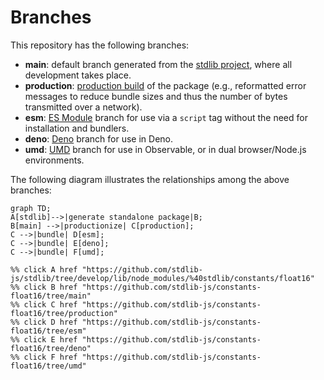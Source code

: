 <!--

@license Apache-2.0

Copyright (c) 2022 The Stdlib Authors.

Licensed under the Apache License, Version 2.0 (the "License");
you may not use this file except in compliance with the License.
You may obtain a copy of the License at

    http://www.apache.org/licenses/LICENSE-2.0

Unless required by applicable law or agreed to in writing, software
distributed under the License is distributed on an "AS IS" BASIS,
WITHOUT WARRANTIES OR CONDITIONS OF ANY KIND, either express or implied.
See the License for the specific language governing permissions and
limitations under the License.

-->

# Branches

This repository has the following branches:

-   **main**: default branch generated from the [stdlib project][stdlib-url], where all development takes place.
-   **production**: [production build][production-url] of the package (e.g., reformatted error messages to reduce bundle sizes and thus the number of bytes transmitted over a network).
-   **esm**: [ES Module][esm-url] branch for use via a `script` tag without the need for installation and bundlers.
-   **deno**: [Deno][deno-url] branch for use in Deno.
-   **umd**: [UMD][umd-url] branch for use in Observable, or in dual browser/Node.js environments.

The following diagram illustrates the relationships among the above branches:

```mermaid
graph TD;
A[stdlib]-->|generate standalone package|B;
B[main] -->|productionize| C[production];
C -->|bundle| D[esm];
C -->|bundle| E[deno];
C -->|bundle| F[umd];

%% click A href "https://github.com/stdlib-js/stdlib/tree/develop/lib/node_modules/%40stdlib/constants/float16"
%% click B href "https://github.com/stdlib-js/constants-float16/tree/main"
%% click C href "https://github.com/stdlib-js/constants-float16/tree/production"
%% click D href "https://github.com/stdlib-js/constants-float16/tree/esm"
%% click E href "https://github.com/stdlib-js/constants-float16/tree/deno"
%% click F href "https://github.com/stdlib-js/constants-float16/tree/umd"
```

[stdlib-url]: https://github.com/stdlib-js/stdlib/tree/develop/lib/node_modules/%40stdlib/constants/float16
[production-url]: https://github.com/stdlib-js/constants-float16/tree/production
[deno-url]: https://github.com/stdlib-js/constants-float16/tree/deno
[umd-url]: https://github.com/stdlib-js/constants-float16/tree/umd
[esm-url]: https://github.com/stdlib-js/constants-float16/tree/esm